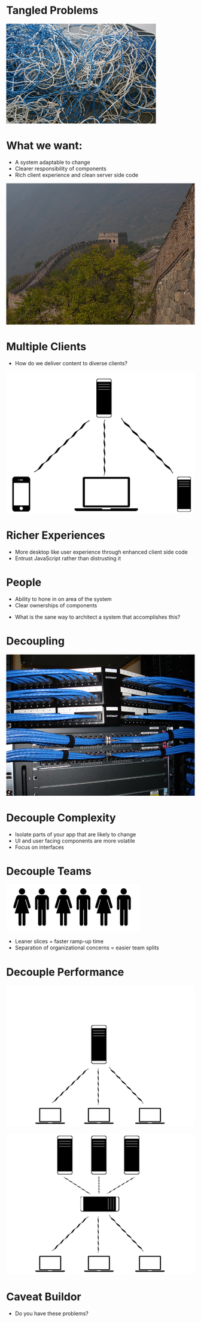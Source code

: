 <!SLIDE center>
# Tangled Problems #
![tangledmess](../images/cablemess.jpg)

<!SLIDE bullets incremental>
# What we want: #
* A system adaptable to change
* Clearer responsibility of components
* Rich client experience and clean server side code

<!SLIDE center>
![scale](../images/greatwall.jpg)

<!SLIDE bullets>
# Multiple Clients #
* How do we deliver content to diverse clients?

<!SLIDE center>

![tbd](../images/consumers.png)

<!SLIDE bullets incremental>
# Richer Experiences #
* More desktop like user experience through enhanced client side code
* Entrust JavaScript rather than distrusting it

<!SLIDE bullets>
# People #
* Ability to hone in on area of the system
* Clear ownerships of components 

<!SLIDE bullets>
* What is the sane way to architect a system that accomplishes this?

<!SLIDE center>
# Decoupling #
![tangledmess](../images/neatcables.jpg)

<!SLIDE bullets>
# Decouple Complexity #

* Isolate parts of your app that are likely to change
* UI and user facing components are more volatile
* Focus on interfaces

<!SLIDE bullets center>
# Decouple Teams #

![scale](../images/people.png)

* Leaner slices = faster ramp-up time
* Separation of organizational concerns = easier team splits

<!SLIDE bullets>
# Decouple Performance #

<!SLIDE center>

![scale](../images/scale1.png)

<!SLIDE center>

![scale](../images/scale2.png)

<!SLIDE bullets>
# Caveat Buildor #
* Do you have these problems?
